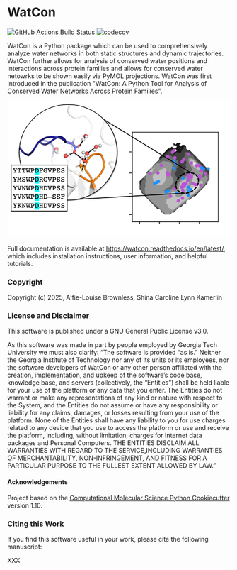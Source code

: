 WatCon
==============================
[//]: # (Badges)
[![GitHub Actions Build Status](https://github.com/REPLACE_WITH_OWNER_ACCOUNT/WatCon/workflows/CI/badge.svg)](https://github.com/REPLACE_WITH_OWNER_ACCOUNT/WatCon/actions?query=workflow%3ACI)
[![codecov](https://codecov.io/gh/REPLACE_WITH_OWNER_ACCOUNT/WatCon/branch/main/graph/badge.svg)](https://codecov.io/gh/REPLACE_WITH_OWNER_ACCOUNT/WatCon/branch/main)


WatCon is a Python package which can be used to comprehensively analyze water networks in both static structures and dynamic trajectories.
WatCon further allows for analysis of conserved water positions and interactions across protein families and allows for conserved water netowrks to be shown easily via PyMOL projections. WatCon was first introduced in the publication "WatCon: A Python Tool for Analysis of Conserved Water Networks Across Protein Families".

![](docs/images/toc.png)


Full documentation is available at https://watcon.readthedocs.io/en/latest/, which includes installation instructions, user information, and helpful tutorials.



### Copyright

Copyright (c) 2025, Alfie-Louise Brownless, Shina Caroline Lynn Kamerlin


### License and Disclaimer

This software is published under a GNU General Public License v3.0.

As this software was made in part by people employed by Georgia Tech University we must also clarify: “The software is provided “as is.” Neither the Georgia Institute of Technology nor any of its units or its employees, nor the software developers of WatCon or any other person affiliated with the creation, implementation, and upkeep of the software’s code base, knowledge base, and servers (collectively, the “Entities”) shall be held liable for your use of the platform or any data that you enter. The Entities do not warrant or make any representations of any kind or nature with respect to the System, and the Entities do not assume or have any responsibility or liability for any claims, damages, or losses resulting from your use of the platform. None of the Entities shall have any liability to you for use charges related to any device that you use to access the platform or use and receive the platform, including, without limitation, charges for Internet data packages and Personal Computers. THE ENTITIES DISCLAIM ALL WARRANTIES WITH REGARD TO THE SERVICE,INCLUDING WARRANTIES OF MERCHANTABILITY, NON-INFRINGEMENT, AND FITNESS FOR A PARTICULAR PURPOSE TO THE FULLEST EXTENT ALLOWED BY LAW.”

#### Acknowledgements
 
Project based on the 
[Computational Molecular Science Python Cookiecutter](https://github.com/molssi/cookiecutter-cms) version 1.10.


### Citing this Work

If you find this software useful in your work, please cite the following manuscript:

XXX




